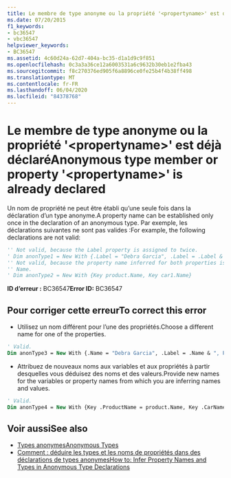 ```yaml
---
title: Le membre de type anonyme ou la propriété '<propertyname>' est déjà déclaré
ms.date: 07/20/2015
f1_keywords:
- bc36547
- vbc36547
helpviewer_keywords:
- BC36547
ms.assetid: 4c60d24a-62d7-404a-bc35-d1a1d9c9f851
ms.openlocfilehash: 0c3a3a36ce12a6003531a6c9632b30eb1e2fba43
ms.sourcegitcommit: f8c270376ed905f6a8896ce0fe25b4f4b38ff498
ms.translationtype: MT
ms.contentlocale: fr-FR
ms.lasthandoff: 06/04/2020
ms.locfileid: "84378768"
---
```

# <a name="anonymous-type-member-or-property-propertyname-is-already-declared"></a><span data-ttu-id="630fa-102">Le membre de type anonyme ou la propriété '\<propertyname>' est déjà déclaré</span><span class="sxs-lookup"><span data-stu-id="630fa-102">Anonymous type member or property '\<propertyname>' is already declared</span></span>
<span data-ttu-id="630fa-103">Un nom de propriété ne peut être établi qu’une seule fois dans la déclaration d’un type anonyme.</span><span class="sxs-lookup"><span data-stu-id="630fa-103">A property name can be established only once in the declaration of an anonymous type.</span></span> <span data-ttu-id="630fa-104">Par exemple, les déclarations suivantes ne sont pas valides :</span><span class="sxs-lookup"><span data-stu-id="630fa-104">For example, the following declarations are not valid:</span></span>  
  
```vb  
'' Not valid, because the Label property is assigned to twice.  
' Dim anonType1 = New With {.Label = "Debra Garcia", .Label = .Label & ", President"}  
'' Not valid, because the property name inferred for both properties is  
'' Name.  
' Dim anonType2 = New With {Key product.Name, Key car1.Name}  
```  
  
 <span data-ttu-id="630fa-105">**ID d’erreur :** BC36547</span><span class="sxs-lookup"><span data-stu-id="630fa-105">**Error ID:** BC36547</span></span>  
  
## <a name="to-correct-this-error"></a><span data-ttu-id="630fa-106">Pour corriger cette erreur</span><span class="sxs-lookup"><span data-stu-id="630fa-106">To correct this error</span></span>  
  
- <span data-ttu-id="630fa-107">Utilisez un nom différent pour l’une des propriétés.</span><span class="sxs-lookup"><span data-stu-id="630fa-107">Choose a different name for one of the properties.</span></span>  
  
```vb  
' Valid.  
Dim anonType3 = New With {.Name = "Debra Garcia", .Label = .Name & ", President"}  
```  
  
- <span data-ttu-id="630fa-108">Attribuez de nouveaux noms aux variables et aux propriétés à partir desquelles vous déduisez des noms et des valeurs.</span><span class="sxs-lookup"><span data-stu-id="630fa-108">Provide new names for the variables or property names from which you are inferring names and values.</span></span>  
  
```vb  
' Valid.  
Dim anonType4 = New With {Key .ProductName = product.Name, Key .CarName = car1.Name}  
```  
  
## <a name="see-also"></a><span data-ttu-id="630fa-109">Voir aussi</span><span class="sxs-lookup"><span data-stu-id="630fa-109">See also</span></span>

- [<span data-ttu-id="630fa-110">Types anonymes</span><span class="sxs-lookup"><span data-stu-id="630fa-110">Anonymous Types</span></span>](../programming-guide/language-features/objects-and-classes/anonymous-types.md)
- [<span data-ttu-id="630fa-111">Comment : déduire les types et les noms de propriétés dans des déclarations de types anonymes</span><span class="sxs-lookup"><span data-stu-id="630fa-111">How to: Infer Property Names and Types in Anonymous Type Declarations</span></span>](../programming-guide/language-features/objects-and-classes/how-to-infer-property-names-and-types-in-anonymous-type-declarations.md)
